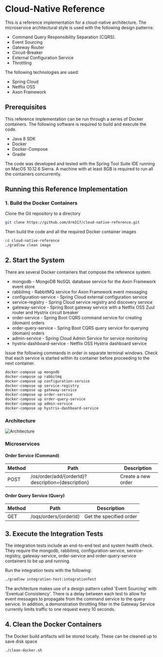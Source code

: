 # Cloud-Native Reference

This is a reference implementation for a cloud-native architecture. The microservice architectural style is used with the following design patterns:

* Command Query Responsibility Separation (CQRS).
* Event Sourcing
* Gateway Router
* Circuit-Breaker
* External Configuration Service
* Throttling

The following technologies are used:

* Spring Cloud
* Netflix OSS
* Axon Framework

## Prerequisites

This reference implementation can be run through a series of Docker containers. The following software is required to build and execute the code.

* Java 8 SDK
* Docker
* Docker-Compose
* Gradle

The code was developed and tested with the Spring Tool Suite IDE running on MacOS 10.12.6 Sierra. A machine with at least 8GB is required to run all the containers concurrently.

## Running this Reference Implementation

### 1. Build the Docker Containers

Clone the Git repository to a directory

```bash
git clone https://github.com/drm317/cloud-native-reference.git
```

Then build the code and all the required Docker container images

```bash
cd cloud-native-reference
./gradlew clean image
```

## 2. Start the System

There are several Docker containers that compose the reference system.

* mongodb - MongoDB NoSQL database service for the Axon Framework event store
* rabbitmq - RabbitMQ service for Axon Framework event messaging
* configuration-service - Spring Cloud external configuration service
* service-registry - Spring Cloud service registry and discovery service
* gateway-service - Spring Boot gateway service with a Netflix OSS Zuul router and Hystrix circuit breaker
* order-service - Spring Boot CQRS command service for creating (domain) orders
* order-query-service - Spring Boot CQRS query service for querying (domain) orders
* admin-service - Spring Cloud Admin Service for service monitoring
* hystrix-dashboard-service - Netflix OSS Hystrix dashboard service

Issue the following commands in order in separate terminal windows. Check that each service is started within its container before proceeding to the next container.

```bash
docker-compose up mongodb
docker-compose up rabbitmq
docker-compose up configuration-service
docker-compose up service-registry
docker-compose up gateway-service
docker-compose up order-service
docker-compose up order-query-service
docker-compose up admin-service
docker-compose up hystrix-dashboard-service
```

### Architecture

![Architecture](https://github.com/drm317/cloud-native-reference/blob/master/Architecture.jpg "Architecture")

### Microservices

#### Order Service (Command)

Method	| Path	| Description	
------------- | ------------------------- | ------------- 
POST	| /os/order/add/{orderId}?description={description}	| Create a new order

#### Order Query Service (Query)

Method	| Path	| Description	
------------- | ------------------------- | ------------- 
GET	| /oqs/orders/{orderId}| Get the specified order


## 3. Execute the Integration Tests

The integration tests include an end-to-end test and system health check. They require the mongodb, rabbitmq, configuration-service, service-registry, gateway-service, order-service and order-query-service containers to be up and running.

Run the integration tests with the following:

```bash
./gradlew integration-test:integrationTest
```

The architecture makes use of a design pattern called 'Event Sourcing' with 'Eventual Consistency'. There is a delay between each test to allow for event messages to propagate from the command service to the query service. In addition, a demonstration throttling filter in the Gateway Service currently limits traffic to one request every 10 seconds.

## 4. Clean the Docker Containers

The Docker build artifacts will be stored locally. These can be cleaned up to save disk space

```bash
./clean-docker.sh
```

